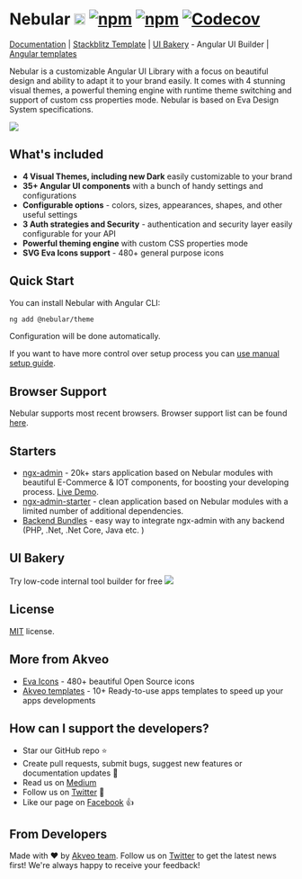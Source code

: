 # Nebular [<img src="https://i.imgur.com/oMcxwZ0.png" alt="Eva Design System" height="20px" />](https://eva.design?utm_campaign=eva_design%20-%20home%20-%20nebular%20github%20readme&utm_source=nebular&utm_medium=referral&utm_content=github_readme_hero_pic) [![npm](https://img.shields.io/npm/l/@nebular/theme.svg)]() [![npm](https://img.shields.io/npm/dt/@nebular/theme.svg)](https://www.npmjs.com/package/@nebular/theme) [![Codecov](https://img.shields.io/codecov/c/github/akveo/nebular/master.svg?style=flat-square)](https://codecov.io/gh/akveo/nebular/branch/master)

[Documentation](https://akveo.github.io/nebular/docs/getting-started/what-is-nebular?utm_campaign=nebular%20-%20home%20-%20nebular%20github%20readme&utm_source=nebular&utm_medium=referral&utm_content=documentation) | [Stackblitz Template](https://stackblitz.com/github/akveo/nebular-seed) | [UI Bakery](https://uibakery.io?utm_campaign=ui_bakery%20-%20home%20-%20nebular%20readme&utm_source=nebular&utm_medium=referral&utm_content=angular_ui_builder) - Angular UI Builder | [Angular templates](https://www.akveo.com/templates?utm_campaign=services%20-%20github%20-%20templates&utm_source=nebular&utm_medium=referral&utm_content=github%20readme%20top%20angular%20templates%20link)

Nebular is a customizable Angular UI Library with a focus on beautiful design and ability to adapt it to your brand easily. It comes with 4 stunning visual themes, a powerful theming engine with runtime theme switching and support of custom css properties mode. Nebular is based on Eva Design System specifications.

<a href="https://akveo.github.io/nebular/?utm_campaign=nebular%20-%20home%20-%20nebular%20github%20readme&utm_source=nebular&utm_medium=referral&utm_content=nebular_readme_pic"><img src="https://i.imgur.com/vu5Ro3A.jpg"></a>

## What's included

- **4 Visual Themes, including new Dark** easily customizable to your brand
- **35+ Angular UI components** with a bunch of handy settings and configurations
- **Configurable options** - colors, sizes, appearances, shapes, and other useful settings
- **3 Auth strategies and Security** - authentication and security layer easily configurable for your API
- **Powerful theming engine** with custom CSS properties mode
- **SVG Eva Icons support** - 480+ general purpose icons

## Quick Start

You can install Nebular with Angular CLI:

```bash
ng add @nebular/theme
```

Configuration will be done automatically.

If you want to have more control over setup process you can [use manual setup guide](https://akveo.github.io/nebular/docs/guides/install-nebular?utm_campaign=nebular%20-%20home%20-%20nebular%20github%20readme&utm_source=nebular&utm_medium=referral&utm_content=install_manually#manually).

## Browser Support

Nebular supports most recent browsers. Browser support list can be found <a href="https://angular.io/guide/browser-support" target="_blank">here</a>.

## Starters

- [ngx-admin](http://github.com/akveo/ngx-admin) - 20k+ stars application based on Nebular modules with beautiful E-Commerce & IOT components, for boosting your developing process. [Live Demo](https://www.akveo.com/ngx-admin?utm_campaign=ngx_admin%20-%20demo%20-%20nebular%20github%20readme%20-%20traffic&utm_source=nebular&utm_medium=referral&utm_content=github_readme).
- [ngx-admin-starter](https://github.com/akveo/ngx-admin/tree/starter-kit) - clean application based on Nebular modules with a limited number of additional dependencies.
- [Backend Bundles](https://store.akveo.com/pages/all-collections?utm_campaign=nebular%20-%20home%20-%20nebular%20github%20readme&utm_source=nebular&utm_medium=banner&utm_content=nebular_readme_image) - easy way to integrate ngx-admin with any backend (PHP, .Net, .Net Core, Java etc. )

## UI Bakery

Try low-code internal tool builder for free
<a href="https://uibakery.io/?utm_source=github&utm_medium=clicks&utm_campaign=banner"><img src="https://user-images.githubusercontent.com/6151971/125071660-41f84900-e0c2-11eb-882a-0c675eb1e5e3.png"></a>

## License

[MIT](LICENSE.txt) license.

## More from Akveo

- [Eva Icons](https://github.com/akveo/eva-icons) - 480+ beautiful Open Source icons
- [Akveo templates](https://www.akveo.com/templates?utm_campaign=services%20-%20github%20-%20templates&utm_source=nebular&utm_medium=referral&utm_content=nebular%20github%20readme%20more%20from%20akveo%20link) - 10+ Ready-to-use apps templates to speed up your apps developments

## How can I support the developers?

- Star our GitHub repo :star:
- Create pull requests, submit bugs, suggest new features or documentation updates :wrench:
- Read us on [Medium](https://medium.com/akveo-engineering)
- Follow us on [Twitter](https://twitter.com/akveo_inc) :feet:
- Like our page on [Facebook](https://www.facebook.com/akveo/) :thumbsup:

## From Developers

Made with :heart: by [Akveo team](https://www.akveo.com?utm_campaign=service%20-%20akveo%20website%20-%20nebular%20github%20readme%20-%20traffic&utm_source=nebular&utm_medium=referral&utm_content=github_readme). Follow us on [Twitter](https://twitter.com/akveo_inc) to get the latest news first!
We're always happy to receive your feedback!
